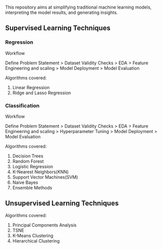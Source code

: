 This repository aims at simplifying traditional machine learning models, interpreting the model results, and generating insights.

## Supervised Learning Techniques

### Regression

Workflow 

Define Problem Statement > Dataset Validity Checks > EDA > Feature Engineering and scaling > Model Deployment > Model Evaluation

Algorithms covered:
1. Linear Regression
2. Ridge and Lasso Regression


### Classification

Workflow

Define Problem Statement > Dataset Validity Checks > EDA > Feature Engineering and scaling > Hyperparameter Tuning > Model Deployment > Model Evaluation

Algorithms covered:
1. Decision Trees
2. Random Forest
3. Logistic Regression
4. K-Nearest Neighbors(KNN)
5. Support Vector Machines(SVM)
6. Naive Bayes 
7. Ensemble Methods

## Unsupervised Learning Techniques

Algorithms covered:
1. Principal Components Analysis
2. TSNE
3. K-Means Clustering
4. Hierarchical Clustering
